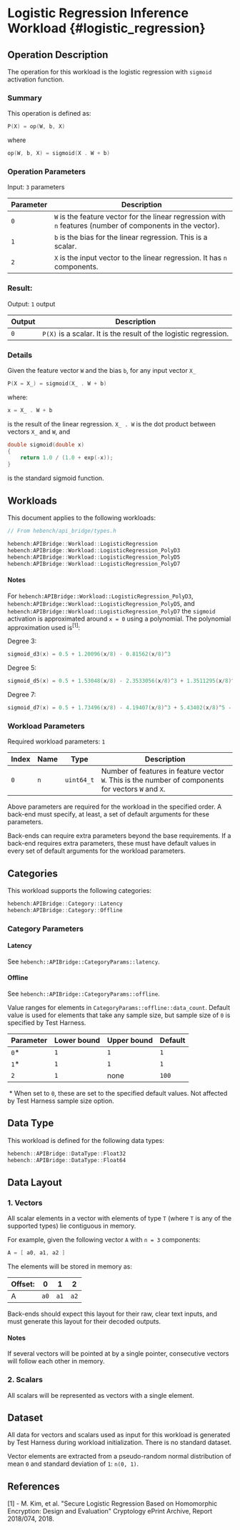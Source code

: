 Logistic Regression Inference Workload {#logistic_regression}
========================

## Operation Description

The operation for this workload is the logistic regression with `sigmoid` activation function. 

### Summary
This operation is defined as:

```cpp
P(X) = op(W, b, X)
```

where

```cpp
op(W, b, X) = sigmoid(X . W + b)
```

### Operation Parameters

Input: `3` parameters

| Parameter | Description |
|-|-|
| `0` | `W` is the feature vector for the linear regression with `n` features (number of components in the vector). |
| `1` | `b` is the bias for the linear regression. This is a scalar. |
| `2` | `X` is the input vector to the linear regression. It has `n` components. |

### Result:

Output: `1` output

| Output | Description |
|-|-|
| `0` | `P(X)` is a scalar. It is the result of the logistic regression. |

### Details

Given the feature vector `W` and the bias `b`, for any input vector `X_`

```cpp
P(X = X_) = sigmoid(X_ . W + b)
```

where:
```cpp
x = X_ . W + b
```
is the result of the linear regression. `X_ . W` is the dot product between vectors `X_` and `W`, and

```cpp
double sigmoid(double x)
{
    return 1.0 / (1.0 + exp(-x));
}
```
is the standard sigmoid function.

## Workloads

This document applies to the following workloads:

```cpp
// From hebench/api_bridge/types.h

hebench:APIBridge::Workload::LogisticRegression
hebench:APIBridge::Workload::LogisticRegression_PolyD3
hebench:APIBridge::Workload::LogisticRegression_PolyD5
hebench:APIBridge::Workload::LogisticRegression_PolyD7
```

#### Notes
For `hebench:APIBridge::Workload::LogisticRegression_PolyD3`, `hebench:APIBridge::Workload::LogisticRegression_PolyD5`, and `hebench:APIBridge::Workload::LogisticRegression_PolyD7` the `sigmoid` activation is approximated around `x = 0` using a polynomial. The polynomial approximation used is<sup>[1]</sup>:

Degree 3:
```cpp
sigmoid_d3(x) = 0.5 + 1.20096(x/8) - 0.81562(x/8)^3
```

Degree 5:
```cpp
sigmoid_d5(x) = 0.5 + 1.53048(x/8) - 2.3533056(x/8)^3 + 1.3511295(x/8)^5
```

Degree 7:
```cpp
sigmoid_d7(x) = 0.5 + 1.73496(x/8) - 4.19407(x/8)^3 + 5.43402(x/8)^5 - 2.50739(x/8)^7
```

### Workload Parameters

Required workload parameters: `1`

| Index | Name | Type | Description |
|-|-|-|-|
| `0` | `n` | `uint64_t` | Number of features in feature vector `W`. This is the number of components for vectors `W` and `X`. |

Above parameters are required for the workload in the specified order. A back-end must specify, at least, a set of default arguments for these parameters.

Back-ends can require extra parameters beyond the base requirements. If a back-end requires extra parameters, these must have default values in every set of default arguments for the workload parameters.

## Categories
This workload supports the following categories:

```cpp
hebench:APIBridge::Category::Latency
hebench:APIBridge::Category::Offline
```

### Category Parameters
#### Latency
See `hebench::APIBridge::CategoryParams::latency`.

#### Offline

See `hebench::APIBridge::CategoryParams::offline`.

Value ranges for elements in `CategoryParams::offline::data_count`. Default value is used for elements that take any sample size, but sample size of `0` is specified by Test Harness.

| Parameter | Lower bound | Upper bound | Default |
|-|-|-|-|
| `0`* | `1` | `1` | `1` | 
| `1`* | `1` | `1` | `1` | 
| `2` | `1` | none | `100` |

&nbsp;* When set to `0`, these are set to the specified default values. Not affected by Test Harness sample size option.

## Data Type

This workload is defined for the following data types:

```cpp
hebench::APIBridge::DataType::Float32
hebench::APIBridge::DataType::Float64
```

## Data Layout

### 1. Vectors
All scalar elements in a vector with elements of type `T` (where `T` is any of the supported types) lie contiguous in memory.

For example, given the following vector `A` with `n = 3` components:

```cpp
A = [ a0, a1, a2 ]
```

The elements will be stored in memory as:

| Offset: | 0 | 1 | 2 |
|-|-|-|-|
|A| `a0`  | `a1`  | `a2`  |

Back-ends should expect this layout for their raw, clear text inputs, and must generate this layout for their decoded outputs.

#### Notes
If several vectors will be pointed at by a single pointer, consecutive vectors will follow each other in memory.

### 2. Scalars
All scalars will be represented as vectors with a single element.

## Dataset
All data for vectors and scalars used as input for this workload is generated by Test Harness during workload initialization. There is no standard dataset.

Vector elements are extracted from a pseudo-random normal distribution of mean `0` and standard deviation of `1`: `n(0, 1)`.

## References
[1] -  M. Kim, et al. "Secure Logistic Regression  Based on Homomorphic Encryption: Design and Evaluation" Cryptology ePrint Archive, Report 2018/074, 2018.